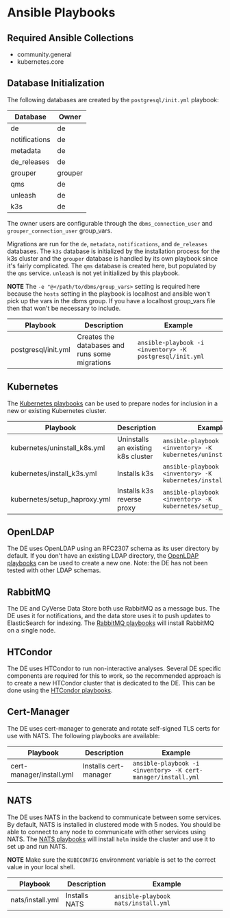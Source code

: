 # Ansible Playbooks

## Required Ansible Collections

* community.general
* kubernetes.core

## Database Initialization

The following databases are created by the `postgresql/init.yml` playbook:

| Database      | Owner   |
| ------------- | ------- |
| de            | de      |
| notifications | de      |
| metadata      | de      |
| de_releases   | de      |
| grouper       | grouper |
| qms           | de      |
| unleash       | de      |
| k3s           | de      |

The owner users are configurable through the `dbms_connection_user` and `grouper_connection_user` group_vars.

Migrations are run for the `de`, `metadata`, `notifications`, and `de_releases` databases. The `k3s` database is initialized by the installation process for the k3s cluster and the `grouper` database is handled by its own playbook since it's fairly complicated. The `qms`
database is created here, but populated by the `qms` service. `unleash` is not yet initialized by this playbook.

**NOTE** The `-e "@</path/to/dbms/group_vars>` setting is required here because the `hosts` setting in the playbook is localhost and ansible won't pick up the vars in the dbms group. If you have a localhost group_vars file then that won't be necessary to include.

| Playbook            | Description                                    | Example                                                                                   |
| ------------------- | ---------------------------------------------- | ----------------------------------------------------------------------------------------- |
| postgresql/init.yml | Creates the databases and runs some migrations | `ansible-playbook -i <inventory> -K postgresql/init.yml` |

## Kubernetes

The [Kubernetes playbooks](kubernetes) can be used to prepare nodes for inclusion in a new or existing Kubernetes
cluster.

| Playbook                     | Description                        | Example                                                           |
| ---------------------------- | ---------------------------------- | ----------------------------------------------------------------- |
| kubernetes/uninstall_k8s.yml | Uninstalls an existing k8s cluster | `ansible-playbook -i <inventory> -K kubernetes/uninstall_k8s.yml` |
| kubernetes/install_k3s.yml   | Installs k3s                       | `ansible-playbook -i <inventory> -K kubernetes/install_k3s.yml`   |
| kubernetes/setup_haproxy.yml | Installs k3s reverse proxy         | `ansible-playbook -i <inventory> -K kubernetes/setup_haproxy.yml` |

## OpenLDAP

The DE uses OpenLDAP using an RFC2307 schema as its user directory by default. If you don't have an existing LDAP
directory, the [OpenLDAP playbooks](ldap) can be used to create a new one. Note: the DE has not been tested with other
LDAP schemas.

## RabbitMQ

The DE and CyVerse Data Store both use RabbitMQ as a message bus. The DE uses it for notifications, and the data store
uses it to push updates to ElasticSearch for indexing. The [RabbitMQ playbooks](rabbitmq) will install RabbitMQ on a
single node.

## HTCondor

The DE uses HTCondor to run non-interactive analyses. Several DE specific components are required for this to work, so
the recommended approach is to create a new HTCondor cluster that is dedicated to the DE. This can be done using the
[HTCondor playbooks](condor).

## Cert-Manager

The DE uses cert-manager to generate and rotate self-signed TLS certs for use with NATS. The following playbooks are available:

| Playbook                 | Description           | Example                                                       |
| ------------------------ | --------------------- | ------------------------------------------------------------- |
| cert-manager/install.yml | Installs cert-manager | `ansible-playbook -i <inventory> -K cert-manager/install.yml` |

## NATS

The DE uses NATS in the backend to communicate between some services. By default, NATS is installed in clustered mode
with 5 nodes. You should be able to connect to any node to communicate with other services using NATS. The
[NATS playbooks](nats) will install `helm` inside the cluster and use it to set up and run NATS.

**NOTE** Make sure the `KUBECONFIG` environment variable is set to the correct value in your local shell.

| Playbook         | Description   | Example                             |
| ---------------- | ------------- | ----------------------------------- |
| nats/install.yml | Installs NATS | `ansible-playbook nats/install.yml` |
